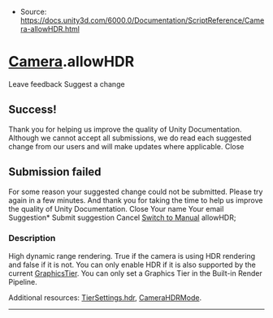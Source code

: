 * Source: https://docs.unity3d.com/6000.0/Documentation/ScriptReference/Camera-allowHDR.html

#  [Camera](https://docs.unity3d.com/6000.0/Documentation/ScriptReference/Camera.html).allowHDR
Leave feedback
Suggest a change
## Success!
Thank you for helping us improve the quality of Unity Documentation. Although we cannot accept all submissions, we do read each suggested change from our users and will make updates where applicable.
Close
## Submission failed
For some reason your suggested change could not be submitted. Please <a>try again</a> in a few minutes. And thank you for taking the time to help us improve the quality of Unity Documentation.
Close
Your name Your email Suggestion* Submit suggestion
Cancel
[Switch to Manual](https://docs.unity3d.com/6000.0/Documentation/Manual/class-Camera.html "Go to Camera Component in the Manual")
allowHDR; 
### Description
High dynamic range rendering.
True if the camera is using HDR rendering and false if it is not. You can only enable HDR if it is also supported by the current [GraphicsTier](https://docs.unity3d.com/6000.0/Documentation/ScriptReference/Rendering.GraphicsTier.html). You can only set a Graphics Tier in the Built-in Render Pipeline.  
  
Additional resources: [TierSettings.hdr](https://docs.unity3d.com/6000.0/Documentation/ScriptReference/Rendering.TierSettings-hdr.html), [CameraHDRMode](https://docs.unity3d.com/6000.0/Documentation/ScriptReference/Rendering.CameraHDRMode.html).
* * *
